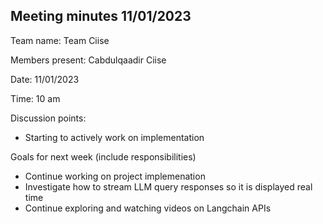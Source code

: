 ## Meeting minutes 11/01/2023

Team name: Team Ciise

Members present: Cabdulqaadir Ciise

Date: 11/01/2023

Time: 10 am

Discussion points:

* Starting to actively work on implementation

Goals for next week (include responsibilities)

* Continue working on project implemenation
* Investigate how to stream LLM query responses so it is displayed real time
* Continue exploring and watching videos on Langchain APIs
